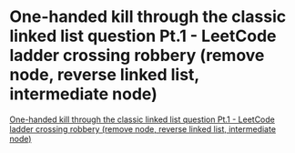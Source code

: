 # One-handed kill through the classic linked list question Pt.1 - LeetCode ladder crossing robbery (remove node, reverse linked list, intermediate node)
[One-handed kill through the classic linked list question Pt.1 - LeetCode ladder crossing robbery (remove node, reverse linked list, intermediate node)](https://aiwithcloud.com/2022/09/16/one_handed_kill_through_the_classic_linked_list_question_pt-1___leetcode_ladder_crossing_robbery_remove_node_reverse_linked_list_intermediate_node/)